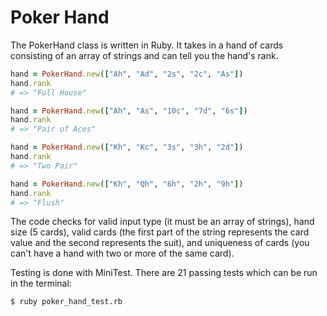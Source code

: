 # Poker Hand

The PokerHand class is written in Ruby. It takes in a hand of cards consisting of an array of strings and can tell you the hand's rank.

```ruby
hand = PokerHand.new(["Ah", "Ad", "2s", "2c", "As"])
hand.rank
# => "Full House"

hand = PokerHand.new(["Ah", "As", "10c", "7d", "6s"])
hand.rank
# => "Pair of Aces"

hand = PokerHand.new(["Kh", "Kc", "3s", "3h", "2d"])
hand.rank
# => "Two Pair"

hand = PokerHand.new(["Kh", "Qh", "6h", "2h", "9h"])
hand.rank
# => "Flush"
```

The code checks for valid input type (it must be an array of strings), hand size (5 cards), valid cards
(the first part of the string represents the card value and the second represents the suit), and uniqueness 
of cards (you can't have a hand with two or more of the same card).

Testing is done with MiniTest. There are 21 passing tests which can be run in the terminal:
```
$ ruby poker_hand_test.rb
```
